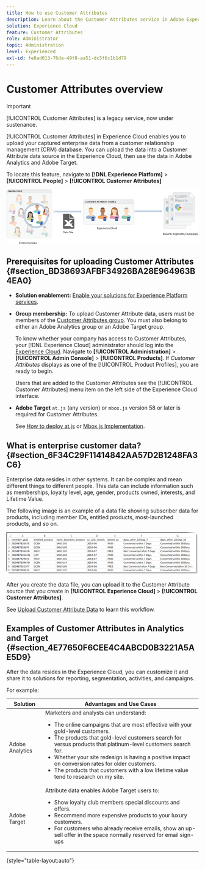 ```yaml
---
title: How to use Customer Attributes
description: Learn about the Customer Attributes service in Adobe Experience Cloud. Discover how to upload Customer Attribute data for use in Adobe Analytics and Adobe Target.
solution: Experience Cloud
feature: Customer Attributes
role: Administrator
topic: Administration
level: Experienced
exl-id: fe8ad013-76da-49f8-aa51-dc5f6c1b1d79
---
```

# Customer Attributes overview 

>[!IMPORTANT]
>
>[!UICONTROL Customer Attributes] is a legacy service, now under sustenance.

[!UICONTROL Customer Attributes] in Experience Cloud enables you to upload your captured enterprise data from a customer relationship management (CRM) database. You can upload the data into a Customer Attribute data source in the Experience Cloud, then use the data in Adobe Analytics and Adobe Target.

To locate this feature, navigate to **[!DNL Experience Platform]** > **[!UICONTROL People]** > **[!UICONTROL Customer Attributes]**

![](assets/custom_reports.png)

## Prerequisites for uploading Customer Attributes {#section_BD38693AFBF34926BA28E964963B4EA0}

* **Solution enablement:** [Enable your solutions for Experience Platform services](core-services.md#concept_07ED1D5C64234E77976E6D572E78FB9C).

* **Group membership:** To upload Customer Attribute data, users must be members of the [Customer Attributes group](admin-getting-started.md#task_3295A85536BF48899A1AB40D207E77E9). You must also belong to either an Adobe Analytics group or an Adobe Target group.

  To know whether your company has access to Customer Attributes, your [!DNL Experience Cloud] administrator should log into the [Experience Cloud](https://experience.adobe.com). Navigate to **[!UICONTROL Administration]** > **[!UICONTROL Admin Console]** > **[!UICONTROL Products]**. If *Customer Attributes* displays as one of the [!UICONTROL Product Profiles], you are ready to begin.

  Users that are added to the Customer Attributes see the [!UICONTROL Customer Attributes] menu item on the left side of the Experience Cloud interface.

* **Adobe Target** `at.js` (any version) or `mbox.js` version 58 or later is required for Customer Attributes.

  See [How to deploy at.js](https://experienceleague.adobe.com/docs/target/using/implement-target/client-side/deploy-at-js/how-to-deployatjs.html?lang=en) or [Mbox.js Implementation](https://experienceleague.adobe.com/docs/target/using/implement-target/client-side/mbox-implement/mbox-download.html?lang=en).

## What is enterprise customer data? {#section_6F34C29F11414842AA57D2B1248FA3C6}

Enterprise data resides in other systems. It can be complex and mean different things to different people. This data can include information such as memberships, loyalty level, age, gender, products owned, interests, and Lifetime Value.

The following image is an example of a data file showing subscriber data for products, including member IDs, entitled products, most-launched products, and so on.

![](assets/01_crs_usecase.png)

After you create the data file, you can upload it to the Customer Attribute source that you create in **[!UICONTROL Experience Cloud]** > **[!UICONTROL Customer Attributes]**.

See [Upload Customer Attribute Data](t-crs-usecase.md#task_BCC327B2A0EF4A1BBB2934013AB92B78) to learn this workflow.

## Examples of Customer Attributes in Analytics and Target {#section_4E77650F6CEE4C4ABCD0B3221A5AE5D9}

After the data resides in the Experience Cloud, you can customize it and share it to solutions for reporting, segmentation, activities, and campaigns.

For example:

| Solution | Advantages and Use Cases |
|--- |--- |
|Adobe Analytics|Marketers and analysts can understand:<ul><li>The online campaigns that are most effective with your gold-level customers.</li><li>The products that gold-level customers search for versus products that platinum-level customers search for.</li><li>Whether your site redesign is having a positive impact on conversion rates for older customers.</li><li>The products that customers with a low lifetime value tend to research on my site.</li></ul>|
|Adobe Target|Attribute data enables Adobe Target users to:<ul><li>Show loyalty club members special discounts and offers.</li><li>Recommend more expensive products to your luxury customers.</li><li>For customers who already receive emails, show an up-sell offer in the space normally reserved for email sign-ups</li></ul>|

{style="table-layout:auto"}
